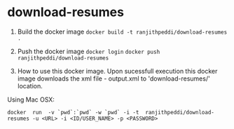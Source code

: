 # download-resumes

1) Build the docker image
`docker build -t ranjithpeddi/download-resumes .`

2) Push the docker image
`docker login`
`docker push ranjithpeddi/download-resumes`

3) How to use this docker image.
Upon sucessfull execution this docker image downloads the xml file - output.xml to 'download-resumes/' location.

Using Mac OSX:

``docker  run  -v `pwd`:`pwd` -w `pwd` -i -t  ranjithpeddi/download-resumes -u <URL> -i <ID/USER_NAME> -p <PASSWORD>``
